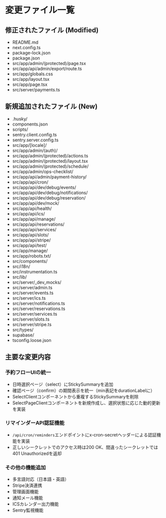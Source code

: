 # 変更ファイル一覧

## 修正されたファイル (Modified)
- README.md
- next.config.ts
- package-lock.json
- package.json
- src/app/admin/(protected)/page.tsx
- src/app/api/admin/export/route.ts
- src/app/globals.css
- src/app/layout.tsx
- src/app/page.tsx
- src/server/payments.ts

## 新規追加されたファイル (New)
- .husky/
- components.json
- scripts/
- sentry.client.config.ts
- sentry.server.config.ts
- src/app/[locale]/
- src/app/admin/(auth)/
- src/app/admin/(protected)/actions.ts
- src/app/admin/(protected)/layout.tsx
- src/app/admin/(protected)/schedule/
- src/app/admin/ops-checklist/
- src/app/api/admin/payment-history/
- src/app/api/cron/
- src/app/api/dev/debug/events/
- src/app/api/dev/debug/notifications/
- src/app/api/dev/debug/reservation/
- src/app/api/dev/mock/
- src/app/api/health/
- src/app/api/ics/
- src/app/api/manage/
- src/app/api/reservations/
- src/app/api/services/
- src/app/api/slots/
- src/app/api/stripe/
- src/app/api/test/
- src/app/manage/
- src/app/robots.txt/
- src/components/
- src/i18n/
- src/instrumentation.ts
- src/lib/
- src/server/_dev_mocks/
- src/server/admin.ts
- src/server/events.ts
- src/server/ics.ts
- src/server/notifications.ts
- src/server/reservations.ts
- src/server/services.ts
- src/server/slots.ts
- src/server/stripe.ts
- src/types/
- supabase/
- tsconfig.loose.json

## 主要な変更内容

### 予約フローUIの統一
- 日時選択ページ（select）にStickySummaryを追加
- 確認ページ（confirm）の期間表示を統一（min表記をdurationLabelに）
- SelectClientコンポーネントから重複するStickySummaryを削除
- SelectPageClientコンポーネントを新規作成し、選択状態に応じた動的更新を実装

### リマインダーAPI認証機能
- `/api/cron/reminders`エンドポイントにx-cron-secretヘッダーによる認証機能を実装
- 正しいシークレットでのアクセス時は200 OK、間違ったシークレットでは401 Unauthorizedを返却

### その他の機能追加
- 多言語対応（日本語・英語）
- Stripe決済連携
- 管理画面機能
- 通知メール機能
- ICSカレンダー出力機能
- Sentry監視機能
